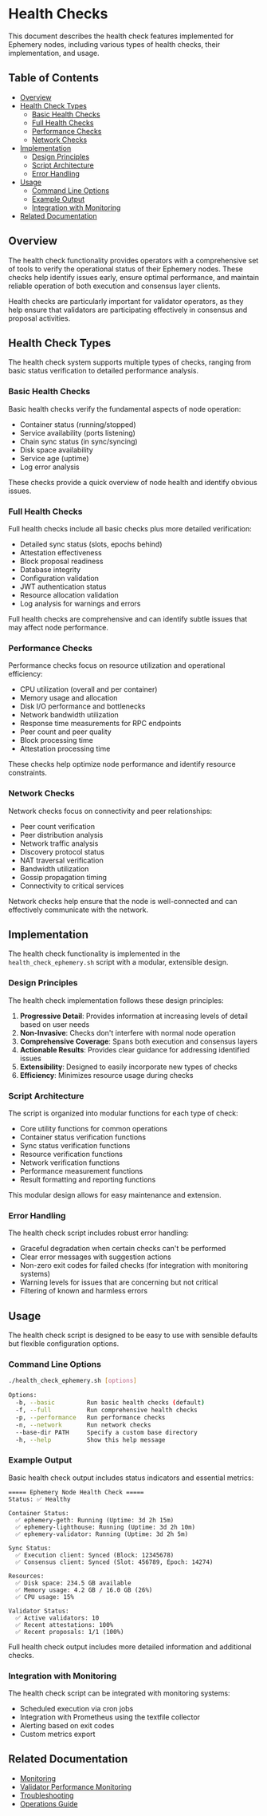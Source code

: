 # Health Checks

This document describes the health check features implemented for Ephemery nodes, including various types of health checks, their implementation, and usage.

## Table of Contents

- [Overview](#overview)
- [Health Check Types](#health-check-types)
  - [Basic Health Checks](#basic-health-checks)
  - [Full Health Checks](#full-health-checks)
  - [Performance Checks](#performance-checks)
  - [Network Checks](#network-checks)
- [Implementation](#implementation)
  - [Design Principles](#design-principles)
  - [Script Architecture](#script-architecture)
  - [Error Handling](#error-handling)
- [Usage](#usage)
  - [Command Line Options](#command-line-options)
  - [Example Output](#example-output)
  - [Integration with Monitoring](#integration-with-monitoring)
- [Related Documentation](#related-documentation)

## Overview

The health check functionality provides operators with a comprehensive set of tools to verify the operational status of their Ephemery nodes. These checks help identify issues early, ensure optimal performance, and maintain reliable operation of both execution and consensus layer clients.

Health checks are particularly important for validator operators, as they help ensure that validators are participating effectively in consensus and proposal activities.

## Health Check Types

The health check system supports multiple types of checks, ranging from basic status verification to detailed performance analysis.

### Basic Health Checks

Basic health checks verify the fundamental aspects of node operation:

- Container status (running/stopped)
- Service availability (ports listening)
- Chain sync status (in sync/syncing)
- Disk space availability
- Service age (uptime)
- Log error analysis

These checks provide a quick overview of node health and identify obvious issues.

### Full Health Checks

Full health checks include all basic checks plus more detailed verification:

- Detailed sync status (slots, epochs behind)
- Attestation effectiveness
- Block proposal readiness
- Database integrity
- Configuration validation
- JWT authentication status
- Resource allocation validation
- Log analysis for warnings and errors

Full health checks are comprehensive and can identify subtle issues that may affect node performance.

### Performance Checks

Performance checks focus on resource utilization and operational efficiency:

- CPU utilization (overall and per container)
- Memory usage and allocation
- Disk I/O performance and bottlenecks
- Network bandwidth utilization
- Response time measurements for RPC endpoints
- Peer count and peer quality
- Block processing time
- Attestation processing time

These checks help optimize node performance and identify resource constraints.

### Network Checks

Network checks focus on connectivity and peer relationships:

- Peer count verification
- Peer distribution analysis
- Network traffic analysis
- Discovery protocol status
- NAT traversal verification
- Bandwidth utilization
- Gossip propagation timing
- Connectivity to critical services

Network checks help ensure that the node is well-connected and can effectively communicate with the network.

## Implementation

The health check functionality is implemented in the `health_check_ephemery.sh` script with a modular, extensible design.

### Design Principles

The health check implementation follows these design principles:

1. **Progressive Detail**: Provides information at increasing levels of detail based on user needs
2. **Non-Invasive**: Checks don't interfere with normal node operation
3. **Comprehensive Coverage**: Spans both execution and consensus layers
4. **Actionable Results**: Provides clear guidance for addressing identified issues
5. **Extensibility**: Designed to easily incorporate new types of checks
6. **Efficiency**: Minimizes resource usage during checks

### Script Architecture

The script is organized into modular functions for each type of check:

- Core utility functions for common operations
- Container status verification functions
- Sync status verification functions
- Resource verification functions
- Network verification functions
- Performance measurement functions
- Result formatting and reporting functions

This modular design allows for easy maintenance and extension.

### Error Handling

The health check script includes robust error handling:

- Graceful degradation when certain checks can't be performed
- Clear error messages with suggestion actions
- Non-zero exit codes for failed checks (for integration with monitoring systems)
- Warning levels for issues that are concerning but not critical
- Filtering of known and harmless errors

## Usage

The health check script is designed to be easy to use with sensible defaults but flexible configuration options.

### Command Line Options

```bash
./health_check_ephemery.sh [options]

Options:
  -b, --basic         Run basic health checks (default)
  -f, --full          Run comprehensive health checks
  -p, --performance   Run performance checks
  -n, --network       Run network checks
  --base-dir PATH     Specify a custom base directory
  -h, --help          Show this help message
```

### Example Output

Basic health check output includes status indicators and essential metrics:

```
===== Ephemery Node Health Check =====
Status: ✅ Healthy

Container Status:
  ✅ ephemery-geth: Running (Uptime: 3d 2h 15m)
  ✅ ephemery-lighthouse: Running (Uptime: 3d 2h 10m)
  ✅ ephemery-validator: Running (Uptime: 3d 2h 5m)

Sync Status:
  ✅ Execution client: Synced (Block: 12345678)
  ✅ Consensus client: Synced (Slot: 456789, Epoch: 14274)

Resources:
  ✅ Disk space: 234.5 GB available
  ✅ Memory usage: 4.2 GB / 16.0 GB (26%)
  ✅ CPU usage: 15%

Validator Status:
  ✅ Active validators: 10
  ✅ Recent attestations: 100%
  ✅ Recent proposals: 1/1 (100%)
```

Full health check output includes more detailed information and additional checks.

### Integration with Monitoring

The health check script can be integrated with monitoring systems:

- Scheduled execution via cron jobs
- Integration with Prometheus using the textfile collector
- Alerting based on exit codes
- Custom metrics export

## Related Documentation

- [Monitoring](./MONITORING.md)
- [Validator Performance Monitoring](./VALIDATOR_PERFORMANCE_MONITORING.md)
- [Troubleshooting](../DEVELOPMENT/TROUBLESHOOTING.md)
- [Operations Guide](../OPERATIONS/OPERATIONS_GUIDE.md)
